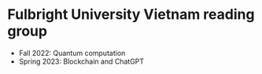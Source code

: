 # Fulbright University Vietnam reading group 

- Fall 2022: Quantum computation
- Spring 2023: Blockchain and ChatGPT
